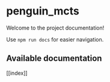 # penguin_mcts

Welcome to the project documentation!

Use `npm run docs` for easier navigation.

## Available documentation

[[index]]
